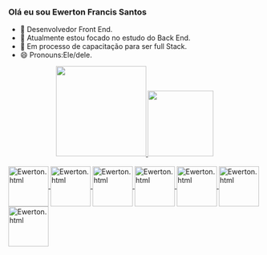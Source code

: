 ### Olá eu sou Ewerton Francis Santos

- 🔭 Desenvolvedor Front End.
- 🔭 Atualmente estou focado no estudo do Back End.
- 🌱 Em processo de capacitação para ser full Stack.
- 😄 Pronouns:Ele/dele.

<div align="center">
  <a href="https://github.com/EwertonFs">
  <img height="180em" src="https://github-readme-stats.vercel.app/api?username=EwertonFs&show_icons=true&theme=dark&include_all_commits=true&count_private=true"/>
  <img height="131em" src="https://github-readme-stats.vercel.app/api/top-langs/?username=EwertonFs&layout=compact&langs_count=7&theme=dark"/>
</div>
<div style="display: inline_block"><br>
 <img align="center" alt="Ewerton.html" height="80" whidth="40" src="https://cdn.jsdelivr.net/gh/devicons/devicon/icons/html5/html5-original-wordmark.svg" />
 <img align="center" alt="Ewerton.html" height="80" whidth="40" src="https://cdn.jsdelivr.net/gh/devicons/devicon/icons/css3/css3-original-wordmark.svg" />
 <img align="center" alt="Ewerton.html" height="80" whidth="40" src="https://cdn.jsdelivr.net/gh/devicons/devicon/icons/git/git-original-wordmark.svg" />
 <img align="center" alt="Ewerton.html" height="80" whidth="40" src="https://cdn.jsdelivr.net/gh/devicons/devicon/icons/react/react-original-wordmark.svg" />
<img align="center" alt="Ewerton.html" height="80" whidth="40" src="https://cdn.jsdelivr.net/gh/devicons/devicon/icons/github/github-original-wordmark.svg"/>
 <img align="center" alt="Ewerton.html" height="80" whidth="40"src="https://cdn.jsdelivr.net/gh/devicons/devicon/icons/nodejs/nodejs-original-wordmark.svg"/>
 <img align="center" alt="Ewerton.html" height="80" whidth="40"src="https://cdn.jsdelivr.net/gh/devicons/devicon/icons/typescript/typescript-plain.svg" />
 
</div>
